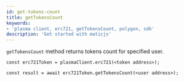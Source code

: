 ```yaml
---
id: get-tokens-count
title: getTokensCount
keywords: 
- 'plasma client, erc721, getTokensCount, polygon, sdk'
description: 'Get started with maticjs'
---
```


`getTokensCount` method returns tokens count for specified user.

```
const erc721Token = plasmaClient.erc721(<token address>);

const result = await erc721Token.getTokensCount(<user address>);

```
